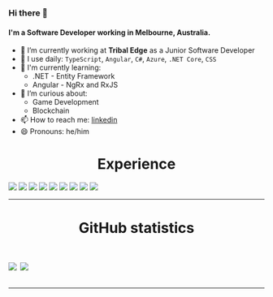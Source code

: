 ### Hi there 👋

#### I'm a Software Developer working in Melbourne, Australia.

- 🔭 I’m currently working at **Tribal Edge** as a Junior Software Developer
- 🔨 I use daily: `TypeScript`, `Angular`, `C#`, `Azure`, `.NET Core`, `CSS`
- 🌱 I'm currently learning: 
  * .NET - Entity Framework
  * Angular - NgRx and RxJS
- 🤔 I’m curious about:
  * Game Development
  * Blockchain
- 📫 How to reach me: [linkedin](https://www.linkedin.com/in/anil-pak/)
- 😄 Pronouns: he/him


<h1 align="center">Experience</h1>
<div>
  <img src="https://img.shields.io/badge/javascript%20-%23323330.svg?&style=for-the-badge&logo=javascript&logoColor=%23F7DF1E" />
  
  <img src="https://img.shields.io/badge/angular-%23DD0031.svg?style=for-the-badge&logo=angular&logoColor=white" />
  
  <img src="https://img.shields.io/badge/typescript%20-%23007ACC.svg?&style=for-the-badge&logo=typescript&logoColor=white" />

  <img src="https://img.shields.io/badge/c%23-%23239120.svg?style=for-the-badge&logo=c-sharp&logoColor=white" />
  
   <img src="https://img.shields.io/badge/.NETCORE-5C2D91?style=for-the-badge&logo=.net&logoColor=white" />
  
  <img src="https://img.shields.io/badge/ruby%20-%23323331.svg?&style=for-the-badge&logo=ruby&logoColor=red" />

  <img src="https://img.shields.io/badge/css3-%231572B6.svg?style=for-the-badge&logo=css3&logoColor=white" />

  <img src="https://img.shields.io/badge/git%20-%23F05033.svg?&style=for-the-badge&logo=git&logoColor=white" />

  <img src="https://img.shields.io/badge/azure-%230072C6.svg?style=for-the-badge&logo=azure-devops&logoColor=white" />
  
</div>

---

<h1 align="center">GitHub statistics<h1>

<a href="https://github.com/anLpk">
   <img align="center" src="https://github-readme-stats.vercel.app/api/top-langs/?username=anLpk&hide=shell,lua,vim%20script,dockerfile,javascript,css&hide_border=true"/></a>
<a href="https://github.com/anLpk">
  <img align="center" src="https://github-readme-stats.vercel.app/api?username=anLpk&hide_border=true&show_icons=true&count_private=true&langs_count=10"/>
</a>

---
